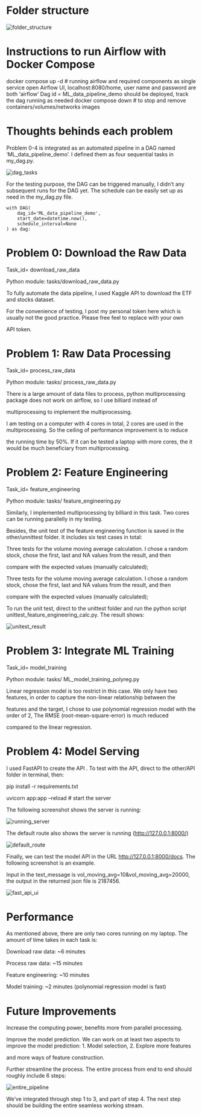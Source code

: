 # Folder structure

![folder_structure](https://github.com/CS-LEE2022/ML_data_pipeline/assets/42905162/37e79d79-93b5-42d8-a6cd-9896b8ba4090)

# Instructions to run Airflow with Docker Compose

docker compose up -d  # running airflow and required components as single service open Airflow UI, localhost:8080/home, user name and password are both ‘airflow’ Dag id = ML_data_pipeline_demo should be deployed, track the dag running as needed docker compose down # to stop and remove containers/volumes/networks images

# Thoughts behinds each problem

Problem 0-4 is integrated as an automated pipeline in a DAG named ‘ML_data_pipeline_demo’. I defined them as four sequential tasks in my_dag.py.

![dag_tasks](https://github.com/CS-LEE2022/ML_data_pipeline/assets/42905162/7c4ad405-5891-4acf-9a69-460eaa209554)

For the testing purpose, the DAG can be triggered manually, I didn’t any subsequent runs for the DAG yet. The schedule can be easily set up as need in the my_dag.py file.

```
with DAG(
    dag_id='ML_data_pipeline_demo',
    start_date=datetime.now(),
    schedule_interval=None
) as dag:
```

# Problem 0: Download the Raw Data

Task_id= download_raw_data

Python module: tasks/download_raw_data.py

To fully automate the data pipeline, I used Kaggle API to download the ETF and stocks dataset.

For the convenience of testing, I post my personal token here which is usually not the good practice. Please free feel to replace with your own 

API token.

# Problem 1: Raw Data Processing

Task_id= process_raw_data

Python module: tasks/ process_raw_data.py

There is a large amount of data files to process, python multiprocessing package does not work on airflow, so I use billiard instead of 

multiprocessing to implement the multiprocessing.

I am testing on a computer with 4 cores in total, 2 cores are used in the multiprocessing. So the ceiling of performance improvement is to reduce 

the running time by 50%. If it can be tested a laptop with more cores, the it would be much beneficiary from multiprocessing.

# Problem 2: Feature Engineering

Task_id= feature_engineering

Python module: tasks/ feature_engineering.py

Similarly, I implemented multiprocessing by billiard in this task. Two cores can be running parallelly in my testing.

Besides, the unit test of the feature engineering function is saved in the other/unnittest folder. It includes six test cases in total:

Three tests for the volume moving average calculation. I chose a random stock, chose the first, last and NA values from the result, and then 

compare with the expected values (manually calculated);

Three tests for the volume moving average calculation. I chose a random stock, chose the first, last and NA values from the result, and then 

compare with the expected values (manually calculated);

To run the unit test, direct to the unittest folder and run the python script unittest_feature_engineering_calc.py. The result shows:

![unitest_result](https://github.com/CS-LEE2022/ML_data_pipeline/assets/42905162/5647cdae-f5a2-41ed-b8e2-136d2c3d0f8b)

# Problem 3: Integrate ML Training

Task_id= model_training

Python module: tasks/ ML_model_training_polyreg.py

Linear regression model is too restrict in this case. We only have two features, in order to capture the non-linear relationship between the 

features and the target, I chose to use polynomial regression model with the order of 2, The RMSE (root-mean-square-error) is much reduced 

compared to the linear regression.

# Problem 4: Model Serving

I used FastAPI to create the API . To test with the API, direct to the other/API folder in terminal, then:

pip install -r requirements.txt

uvicorn app:app –reload    # start the server

The following screenshot shows the server is running:

![running_server](https://github.com/CS-LEE2022/ML_data_pipeline/assets/42905162/ca66b833-5934-4601-aa17-08164ac4ef08)

The default route also shows the server is running (http://127.0.0.1:8000/)

![default_route](https://github.com/CS-LEE2022/ML_data_pipeline/assets/42905162/b749fc2b-6e77-4d90-ad92-2c2e156409a9)

Finally, we can test the model API in the URL http://127.0.0.1:8000/docs. The following screenshot is an example.

Input in the text_message is vol_moving_avg=10&vol_moving_avg=20000, the output in the returned json file is 2187456.

![fast_api_ui](https://github.com/CS-LEE2022/ML_data_pipeline/assets/42905162/7fa7f4be-aeab-4a64-b8c2-86f1bf7210d4)

# Performance

As mentioned above, there are only two cores running on my laptop. The amount of time takes in each task is:

Download raw data: ~6 minutes

Process raw data: ~15 minutes

Feature engineering: ~10 minutes

Model training: ~2 minutes (polynomial regression model is fast)

# Future Improvements

Increase the computing power, benefits more from parallel processing.

Improve the model prediction. We can work on at least two aspects to improve the model prediction: 1. Model selection, 2. Explore more features 

and more ways of feature construction.

Further streamline the process. The entire process from end to end should roughly include 6 steps:

![entire_pipeline](https://github.com/CS-LEE2022/ML_data_pipeline/assets/42905162/78b52b84-f21d-428b-bc3c-4fbca736da8b)

We’ve integrated through step 1 to 3, and part of step 4. The next step should be building the entire seamless working stream.






